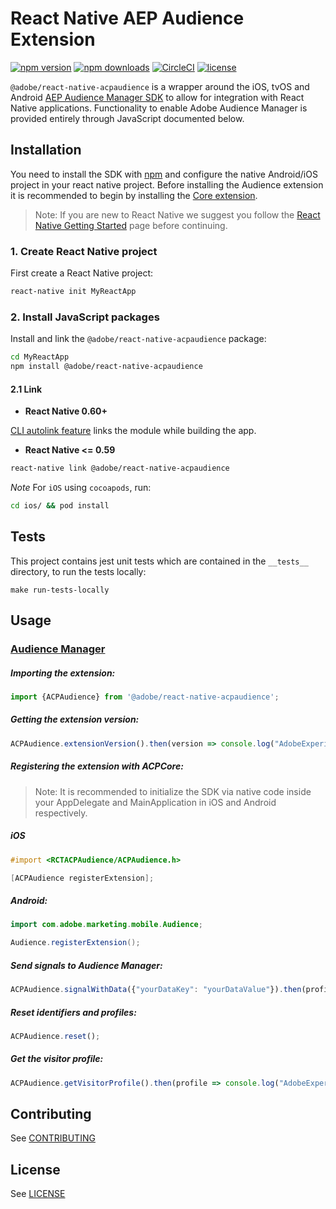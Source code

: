 
# React Native AEP Audience Extension

[![npm version](https://badge.fury.io/js/%40adobe%2Freact-native-acpaudience.svg)](https://www.npmjs.com/package/@adobe/react-native-acpaudience) 
[![npm downloads](https://img.shields.io/npm/dm/@adobe/react-native-acpaudience)](https://www.npmjs.com/package/@adobe/react-native-acpaudience)
[![CircleCI](https://img.shields.io/circleci/project/github/adobe/react-native-acpaudience/main.svg?logo=circleci)](https://circleci.com/gh/adobe/workflows/react-native-acpaudience) 
[![license](https://img.shields.io/npm/l/@adobe/react-native-acpaudience.svg)](https://github.com/adobe/react-native-acpaudience/blob/main/LICENSE)

`@adobe/react-native-acpaudience` is a wrapper around the iOS, tvOS and Android [AEP Audience Manager SDK](https://developer.adobe.com/client-sdks/previous-versions/documentation/adobe-audience-manager/) to allow for integration with React Native applications. Functionality to enable Adobe Audience Manager is provided entirely through JavaScript documented below.

## Installation

You need to install the SDK with [npm](https://www.npmjs.com/) and configure the native Android/iOS project in your react native project. Before installing the Audience extension it is recommended to begin by installing the [Core extension](https://github.com/adobe/react-native-acpcore).

> Note: If you are new to React Native we suggest you follow the [React Native Getting Started](<https://facebook.github.io/react-native/docs/getting-started.html>) page before continuing.

### 1. Create React Native project

First create a React Native project:

```bash
react-native init MyReactApp
```

### 2. Install JavaScript packages

Install and link the `@adobe/react-native-acpaudience` package:

```bash
cd MyReactApp
npm install @adobe/react-native-acpaudience
```

#### 2.1 Link
- **React Native 0.60+**


[CLI autolink feature](https://github.com/react-native-community/cli/blob/master/docs/autolinking.md) links the module while building the app.


- **React Native <= 0.59**


```bash
react-native link @adobe/react-native-acpaudience
```

*Note* For `iOS` using `cocoapods`, run:

```bash
cd ios/ && pod install
```

## Tests
This project contains jest unit tests which are contained in the `__tests__` directory, to run the tests locally:
```
make run-tests-locally
```

## Usage

### [Audience Manager](https://developer.adobe.com/client-sdks/previous-versions/documentation/adobe-audience-manager/)

##### Importing the extension:
```javascript
import {ACPAudience} from '@adobe/react-native-acpaudience';
```

##### Getting the extension version:

```javascript
ACPAudience.extensionVersion().then(version => console.log("AdobeExperienceSDK: ACPAudience version: " + version));
```

##### Registering the extension with ACPCore:

> Note: It is recommended to initialize the SDK via native code inside your AppDelegate and MainApplication in iOS and Android respectively. 

##### **iOS**
```objective-c
#import <RCTACPAudience/ACPAudience.h>

[ACPAudience registerExtension];
```

##### **Android:**
```java
import com.adobe.marketing.mobile.Audience;

Audience.registerExtension();
```

##### Send signals to Audience Manager:
```javascript
ACPAudience.signalWithData({"yourDataKey": "yourDataValue"}).then(profile => console.log("AdobeExperienceSDK: Visitor Profile: " + profile));
```

##### Reset identifiers and profiles:
```javascript
ACPAudience.reset();
```

##### Get the visitor profile:
```javascript
ACPAudience.getVisitorProfile().then(profile => console.log("AdobeExperienceSDK: Visitor Profile: " + profile));
```

## Contributing
See [CONTRIBUTING](CONTRIBUTING.md)

## License
See [LICENSE](LICENSE)
